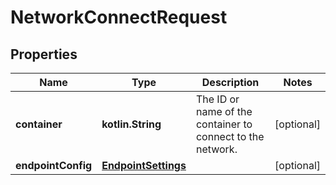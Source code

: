 
# NetworkConnectRequest

## Properties
| Name | Type | Description | Notes |
| ------------ | ------------- | ------------- | ------------- |
| **container** | **kotlin.String** | The ID or name of the container to connect to the network. |  [optional] |
| **endpointConfig** | [**EndpointSettings**](EndpointSettings.md) |  |  [optional] |



